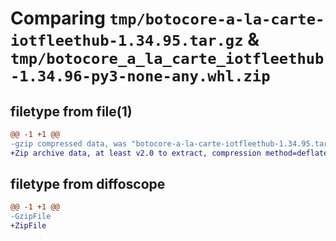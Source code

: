 # Comparing `tmp/botocore-a-la-carte-iotfleethub-1.34.95.tar.gz` & `tmp/botocore_a_la_carte_iotfleethub-1.34.96-py3-none-any.whl.zip`

## filetype from file(1)

```diff
@@ -1 +1 @@
-gzip compressed data, was "botocore-a-la-carte-iotfleethub-1.34.95.tar", last modified: Wed May  1 01:06:22 2024, max compression
+Zip archive data, at least v2.0 to extract, compression method=deflate
```

## filetype from diffoscope

```diff
@@ -1 +1 @@
-GzipFile
+ZipFile
```

